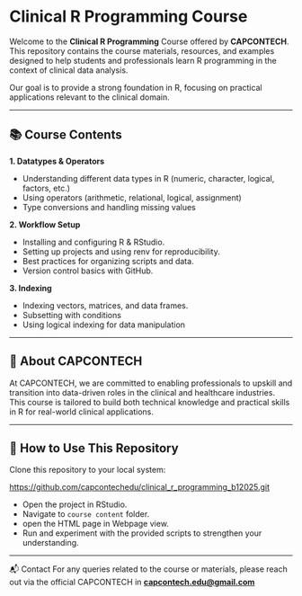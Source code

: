 # Clinical R Programming Course

Welcome to the **Clinical R Programming** Course offered by **CAPCONTECH**.
This repository contains the course materials, resources, and examples designed to help students and professionals learn R programming in the context of clinical data analysis.

Our goal is to provide a strong foundation in R, focusing on practical applications relevant to the clinical domain.

----------
## 📚 Course Contents

**1. Datatypes & Operators**

- Understanding different data types in R (numeric, character, logical, factors, etc.)
- Using operators (arithmetic, relational, logical, assignment)
- Type conversions and handling missing values

**2. Workflow Setup**

- Installing and configuring R & RStudio.
- Setting up projects and using renv for reproducibility.
- Best practices for organizing scripts and data.
- Version control basics with GitHub.

**3. Indexing**

- Indexing vectors, matrices, and data frames.
- Subsetting with conditions
- Using logical indexing for data manipulation

--------
## 🏢 About CAPCONTECH

At CAPCONTECH, we are committed to enabling professionals to upskill and transition into data-driven roles in the clinical and healthcare industries. This course is tailored to build both technical knowledge and practical skills in R for real-world clinical applications.

----------
## 🚀 How to Use This Repository

Clone this repository to your local system:

https://github.com/capcontechedu/clinical_r_programming_b12025.git

- Open the project in RStudio.
- Navigate to `course content` folder.
- open the HTML page in Webpage view.
- Run and experiment with the provided scripts to strengthen your understanding.

----------
📬 Contact
For any queries related to the course or materials, please reach out via the official CAPCONTECH in **capcontech.edu@gmail.com**
